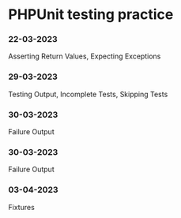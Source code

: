 # PHPUnit testing practice

### 22-03-2023

Asserting Return Values, Expecting Exceptions

### 29-03-2023

Testing Output, Incomplete Tests, Skipping Tests

### 30-03-2023

Failure Output

### 30-03-2023

Failure Output

### 03-04-2023

Fixtures
